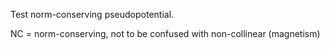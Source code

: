 Test norm-conserving pseudopotential.

NC = norm-conserving, not to be confused with non-collinear (magnetism)
